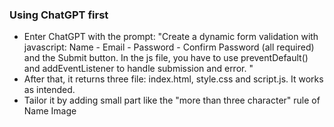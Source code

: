 ### Using ChatGPT first
- Enter ChatGPT with the prompt: "Create a dynamic form validation with javascript:
Name - Email - Password - Confirm Password (all required) and the Submit button. In the js file, you have to use preventDefault() and addEventListener to handle submission and error. "
- After that, it returns three file: index.html, style.css and script.js. It works as intended.
- Tailor it by adding small part like the "more than three character" rule of Name
Image 